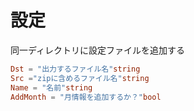 

# 設定
同一ディレクトリに設定ファイルを追加する

```toml
Dst = "出力するファイル名"string
Src ="zipに含めるファイル名"string
Name = "名前"string 
AddMonth = "月情報を追加するか？"bool
```